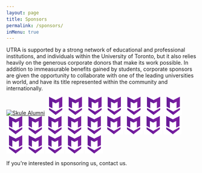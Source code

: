 ```yaml
---
layout: page
title: Sponsors
permalink: /sponsors/
inMenu: true
---
```


UTRA is supported by a strong network of educational and professional institutions, and individuals within the University of Toronto, but it also relies heavily on the generous corporate donors that make its work possible. In addition to immeasurable benefits gained by students, corporate sponsors are given the opportunity to collaborate with one of the leading universities in world, and have its title represented within the community and internationally.

[![Skule Alumni](http://www.utra.ca/Pictures/Sponsors/block/skuleAlumni.jpg)](http://alumni.utoronto.ca)
[![DS Solidworks](https://github.com/adam-p/markdown-here/raw/master/src/common/images/icon48.png "Logo Title Text 1")](http://arkadyark.me)
[![MDA](https://github.com/adam-p/markdown-here/raw/master/src/common/images/icon48.png "Logo Title Text 1")](http://arkadyark.me)
[![upverter](https://github.com/adam-p/markdown-here/raw/master/src/common/images/icon48.png "Logo Title Text 1")](http://arkadyark.me)
[![High Strength Plates & Profiles Inc.](https://github.com/adam-p/markdown-here/raw/master/src/common/images/icon48.png "Logo Title Text 1")](http://arkadyark.me)
[![eckertech](https://github.com/adam-p/markdown-here/raw/master/src/common/images/icon48.png "Logo Title Text 1")](http://arkadyark.me)
[![Atmel](https://github.com/adam-p/markdown-here/raw/master/src/common/images/icon48.png "Logo Title Text 1")](http://arkadyark.me)
[![Dutchman](https://github.com/adam-p/markdown-here/raw/master/src/common/images/icon48.png "Logo Title Text 1")](http://arkadyark.me)
[![NovAtel](https://github.com/adam-p/markdown-here/raw/master/src/common/images/icon48.png "Logo Title Text 1")](http://arkadyark.me)
[![Mechanical and Industrial Engineering at the University of Toronto](https://github.com/adam-p/markdown-here/raw/master/src/common/images/icon48.png "Logo Title Text 1")](http://arkadyark.me)
[![Skule](https://github.com/adam-p/markdown-here/raw/master/src/common/images/icon48.png "Logo Title Text 1")](http://arkadyark.me)
[![University of Toronto Faculty of Applied Science and Engineering](https://github.com/adam-p/markdown-here/raw/master/src/common/images/icon48.png "Logo Title Text 1")](http://arkadyark.me)
[![Tsubaki](https://github.com/adam-p/markdown-here/raw/master/src/common/images/icon48.png "Logo Title Text 1")](http://arkadyark.me)
[![UTIAS](https://github.com/adam-p/markdown-here/raw/master/src/common/images/icon48.png "Logo Title Text 1")](http://arkadyark.me)
[![Timbren](https://github.com/adam-p/markdown-here/raw/master/src/common/images/icon48.png "Logo Title Text 1")](http://arkadyark.me)
[![Carefree Tire](https://github.com/adam-p/markdown-here/raw/master/src/common/images/icon48.png "Logo Title Text 1")](http://arkadyark.me)
[![Ion Link](https://github.com/adam-p/markdown-here/raw/master/src/common/images/icon48.png "Logo Title Text 1")](http://arkadyark.me)
[![Pololu Robotics & Electronics](https://github.com/adam-p/markdown-here/raw/master/src/common/images/icon48.png "Logo Title Text 1")](http://arkadyark.me)
[![UTSU](https://github.com/adam-p/markdown-here/raw/master/src/common/images/icon48.png "Logo Title Text 1")](http://arkadyark.me)
[![The Edward S. Rodgers Department of Electrical and Computer Engineering](https://github.com/adam-p/markdown-here/raw/master/src/common/images/icon48.png "Logo Title Text 1")](http://arkadyark.me)
[![Digi-Key](https://github.com/adam-p/markdown-here/raw/master/src/common/images/icon48.png "Logo Title Text 1")](http://arkadyark.me)
[![Crosslink Technology Inc.](https://github.com/adam-p/markdown-here/raw/master/src/common/images/icon48.png "Logo Title Text 1")](http://arkadyark.me)

If you're interested in sponsoring us, contact us.
